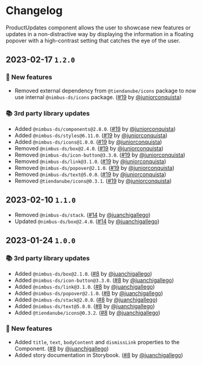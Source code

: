 # Changelog

ProductUpdates component allows the user to showcase new features or updates in a non-distractive way by displaying the information in a floating popover with a high-contrast setting that catches the eye of the user.

## 2023-02-17 `1.2.0`

### 🎉 New features

- Removed external dependency from `@tiendanube/icons` package to now use internal `@nimbus-ds/icons` package. ([#19](https://github.com/TiendaNube/nimbus-patterns/pull/19) by [@juniorconquista](https://github.com/juniorconquista))

### 📚 3rd party library updates

- Added `@nimbus-ds/components@2.8.0`. ([#19](https://github.com/TiendaNube/nimbus-patterns/pull/19) by [@juniorconquista](https://github.com/juniorconquista))
- Added `@nimbus-ds/styles@6.11.0`. ([#19](https://github.com/TiendaNube/nimbus-patterns/pull/19) by [@juniorconquista](https://github.com/juniorconquista))
- Added `@nimbus-ds/icons@1.0.0`. ([#19](https://github.com/TiendaNube/nimbus-patterns/pull/19) by [@juniorconquista](https://github.com/juniorconquista))
- Removed `@nimbus-ds/box@2.4.0`. ([#19](https://github.com/TiendaNube/nimbus-patterns/pull/19) by [@juniorconquista](https://github.com/juniorconquista))
- Removed `@nimbus-ds/icon-button@3.3.0`. ([#19](https://github.com/TiendaNube/nimbus-patterns/pull/19) by [@juniorconquista](https://github.com/juniorconquista))
- Removed `@nimbus-ds/link@3.1.0`. ([#19](https://github.com/TiendaNube/nimbus-patterns/pull/19) by [@juniorconquista](https://github.com/juniorconquista))
- Removed `@nimbus-ds/popover@2.1.0`. ([#19](https://github.com/TiendaNube/nimbus-patterns/pull/19) by [@juniorconquista](https://github.com/juniorconquista))
- Removed `@nimbus-ds/text@5.0.0`. ([#19](https://github.com/TiendaNube/nimbus-patterns/pull/19) by [@juniorconquista](https://github.com/juniorconquista))
- Removed `@tiendanube/icons@0.3.1`. ([#19](https://github.com/TiendaNube/nimbus-patterns/pull/19) by [@juniorconquista](https://github.com/juniorconquista))

## 2023-02-10 `1.1.0`

- Removed `@nimbus-ds/stack`. ([#14](https://github.com/TiendaNube/nimbus-patterns/pull/14) by [@juanchigallego](https://github.com/juanchigallego))
- Updated `@nimbus-ds/box@2.4.0`. ([#14](https://github.com/TiendaNube/nimbus-patterns/pull/14) by [@juanchigallego](https://github.com/juanchigallego))

## 2023-01-24 `1.0.0`

### 📚 3rd party library updates

- Added `@nimbus-ds/box@2.1.0`. ([#8](https://github.com/TiendaNube/nimbus-patterns/pull/8) by [@juanchigallego](https://github.com/juanchigallego))
- Added `@nimbus-ds/icon-button@3.3.0`. ([#8](https://github.com/TiendaNube/nimbus-patterns/pull/8) by [@juanchigallego](https://github.com/juanchigallego))
- Added `@nimbus-ds/link@3.1.0`. ([#8](https://github.com/TiendaNube/nimbus-patterns/pull/8) by [@juanchigallego](https://github.com/juanchigallego))
- Added `@nimbus-ds/popover@2.1.0`. ([#8](https://github.com/TiendaNube/nimbus-patterns/pull/8) by [@juanchigallego](https://github.com/juanchigallego))
- Added `@nimbus-ds/stack@2.0.0`. ([#8](https://github.com/TiendaNube/nimbus-patterns/pull/8) by [@juanchigallego](https://github.com/juanchigallego))
- Added `@nimbus-ds/text@5.0.0`. ([#8](https://github.com/TiendaNube/nimbus-patterns/pull/8) by [@juanchigallego](https://github.com/juanchigallego))
- Added `@tiendanube/icons@0.3.2`. ([#8](https://github.com/TiendaNube/nimbus-patterns/pull/8) by [@juanchigallego](https://github.com/juanchigallego))

### 🎉 New features

- Added `title`, `text`, `bodyContent` and `dismissLink` properties to the Component. ([#8](https://github.com/TiendaNube/nimbus-patterns/pull/8) by [@juanchigallego](https://github.com/juanchigallego))
- Added story documentation in Storybook. ([#8](https://github.com/TiendaNube/nimbus-patterns/pull/8) by [@juanchigallego](https://github.com/juanchigallego))

